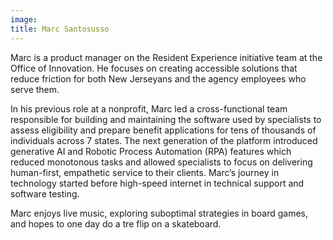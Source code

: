 ```yaml
---
image: 
title: Marc Santosusso
---
```


Marc is a product manager on the Resident Experience initiative team at the Office of Innovation. He focuses on creating accessible solutions that reduce friction for both New Jerseyans and the agency employees who serve them.

In his previous role at a nonprofit, Marc led a cross-functional team responsible for building and maintaining the software used by specialists to assess eligibility and prepare benefit applications for tens of thousands of individuals across 7 states. The next generation of the platform introduced generative AI and Robotic Process Automation (RPA) features which reduced monotonous tasks and allowed specialists to focus on delivering human-first, empathetic service to their clients. Marc’s journey in technology started before high-speed internet in technical support and software testing. 

Marc enjoys live music, exploring suboptimal strategies in board games, and hopes to one day do a tre flip on a skateboard.
